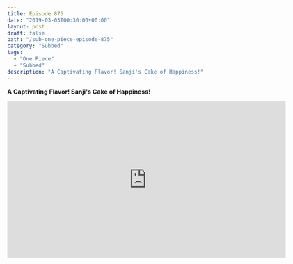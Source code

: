```yaml
---
title: Episode 875
date: "2019-03-03T00:30:00+00:00"
layout: post
draft: false
path: "/sub-one-piece-episode-875"
category: "Subbed"
tags:
  - "One Piece"
  - "Subbed"
description: "A Captivating Flavor! Sanji's Cake of Happiness!"
---
```


**A Captivating Flavor! Sanji's Cake of Happiness!**

<iframe width="640" height="360" src="https://www.rapidvideo.com/e/G6FRPHEDMG" frameborder="0" marginwidth=0 marginheight=0 scrolling=no allowfullscreen></iframe>

